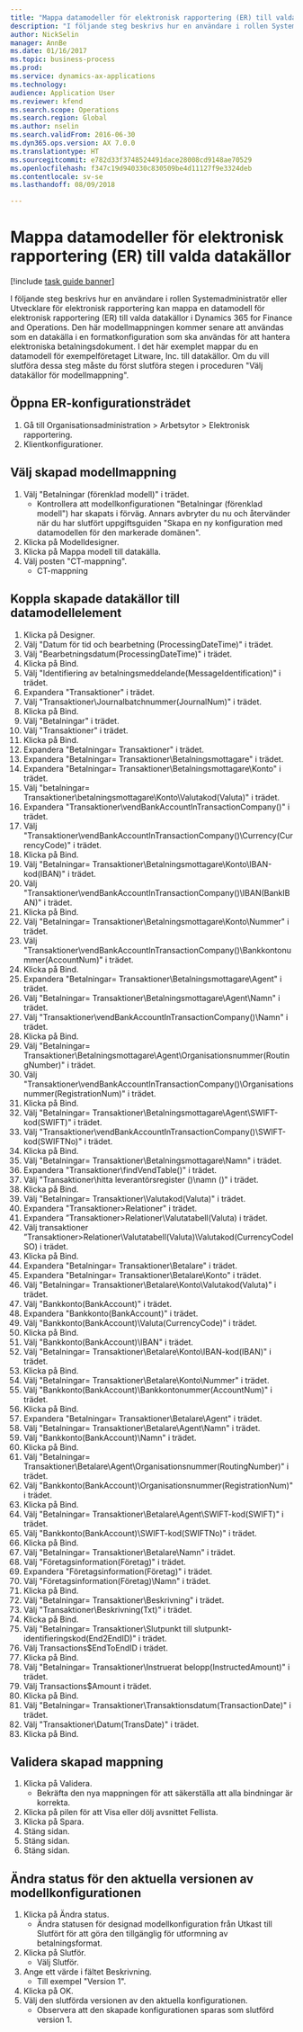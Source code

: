```yaml
--- 
title: "Mappa datamodeller för elektronisk rapportering (ER) till valda datakällor"
description: "I följande steg beskrivs hur en användare i rollen Systemadministratör eller Utvecklare för elektronisk rapportering kan mappa en datamodell för elektronisk rapportering (ER) till valda datakällor i Dynamics 365 for Finance and Operations, Enterprise Edition (november 2016)."
author: NickSelin
manager: AnnBe
ms.date: 01/16/2017
ms.topic: business-process
ms.prod: 
ms.service: dynamics-ax-applications
ms.technology: 
audience: Application User
ms.reviewer: kfend
ms.search.scope: Operations
ms.search.region: Global
ms.author: nselin
ms.search.validFrom: 2016-06-30
ms.dyn365.ops.version: AX 7.0.0
ms.translationtype: HT
ms.sourcegitcommit: e782d33f3748524491dace28008cd9148ae70529
ms.openlocfilehash: f347c19d940330c830509be4d11127f9e3324deb
ms.contentlocale: sv-se
ms.lasthandoff: 08/09/2018

---
```

# <a name="map-electronic-reporting-er-data-models-to-selected-data-sources"></a>Mappa datamodeller för elektronisk rapportering (ER) till valda datakällor

[!include [task guide banner](../../includes/task-guide-banner.md)]

I följande steg beskrivs hur en användare i rollen Systemadministratör eller Utvecklare för elektronisk rapportering kan mappa en datamodell för elektronisk rapportering (ER) till valda datakällor i Dynamics 365 for Finance and Operations. Den här modellmappningen kommer senare att användas som en datakälla i en formatkonfiguration som ska användas för att hantera elektroniska betalningsdokument. I det här exemplet mappar du en datamodell för exempelföretaget Litware, Inc. till datakällor. Om du vill slutföra dessa steg måste du först slutföra stegen i proceduren "Välj datakällor för modellmappning".


## <a name="open-er-configurations-tree"></a>Öppna ER-konfigurationsträdet
1. Gå till Organisationsadministration > Arbetsytor > Elektronisk rapportering.
2. Klientkonfigurationer.

## <a name="select-created-model-mapping"></a>Välj skapad modellmappning
1. Välj "Betalningar (förenklad modell)" i trädet.
    * Kontrollera att modellkonfigurationen "Betalningar (förenklad modell") har skapats i förväg. Annars avbryter du nu och återvänder när du har slutfört uppgiftsguiden "Skapa en ny konfiguration med datamodellen för den markerade domänen".  
2. Klicka på Modelldesigner.
3. Klicka på Mappa modell till datakälla.
4. Välj posten "CT-mappning".
    * CT-mappning  

## <a name="bind-created-data-sources-to-data-model-elements"></a>Koppla skapade datakällor till datamodellelement
1. Klicka på Designer.
2. Välj "Datum för tid och bearbetning (ProcessingDateTime)" i trädet.
3. Välj "Bearbetningsdatum(ProcessingDateTime)" i trädet.
4. Klicka på Bind.
5. Välj "Identifiering av betalningsmeddelande(MessageIdentification)" i trädet.
6. Expandera "Transaktioner" i trädet.
7. Välj "Transaktioner\Journalbatchnummer(JournalNum)" i trädet.
8. Klicka på Bind.
9. Välj "Betalningar" i trädet.
10. Välj "Transaktioner" i trädet.
11. Klicka på Bind.
12. Expandera "Betalningar= Transaktioner" i trädet.
13. Expandera "Betalningar= Transaktioner\Betalningsmottagare" i trädet.
14. Expandera "Betalningar= Transaktioner\Betalningsmottagare\Konto" i trädet.
15. Välj "betalningar= Transaktioner\betalningsmottagare\Konto\Valutakod(Valuta)" i trädet.
16. Expandera "Transaktioner\vendBankAccountInTransactionCompany()" i trädet.
17. Välj "Transaktioner\vendBankAccountInTransactionCompany()\Currency(CurrencyCode)" i trädet.
18. Klicka på Bind.
19. Välj "Betalningar= Transaktioner\Betalningsmottagare\Konto\IBAN-kod(IBAN)" i trädet.
20. Välj "Transaktioner\vendBankAccountInTransactionCompany()\IBAN(BankIBAN)" i trädet.
21. Klicka på Bind.
22. Välj "Betalningar= Transaktioner\Betalningsmottagare\Konto\Nummer" i trädet.
23. Välj "Transaktioner\vendBankAccountInTransactionCompany()\Bankkontonummer(AccountNum)" i trädet.
24. Klicka på Bind.
25. Expandera "Betalningar= Transaktioner\Betalningsmottagare\Agent" i trädet.
26. Välj "Betalningar= Transaktioner\Betalningsmottagare\Agent\Namn" i trädet.
27. Välj "Transaktioner\vendBankAccountInTransactionCompany()\Namn" i trädet.
28. Klicka på Bind.
29. Välj "Betalningar= Transaktioner\Betalningsmottagare\Agent\Organisationsnummer(RoutingNumber)" i trädet.
30. Välj "Transaktioner\vendBankAccountInTransactionCompany()\Organisationsnummer(RegistrationNum)" i trädet.
31. Klicka på Bind.
32. Välj "Betalningar= Transaktioner\Betalningsmottagare\Agent\SWIFT-kod(SWIFT)" i trädet.
33. Välj "Transaktioner\vendBankAccountInTransactionCompany()\SWIFT-kod(SWIFTNo)" i trädet.
34. Klicka på Bind.
35. Välj "Betalningar= Transaktioner\Betalningsmottagare\Namn" i trädet.
36. Expandera "Transaktioner\findVendTable()" i trädet.
37. Välj "Transaktioner\hitta leverantörsregister ()\namn ()" i trädet.
38. Klicka på Bind.
39. Välj "Betalningar= Transaktioner\Valutakod(Valuta)" i trädet.
40. Expandera "Transaktioner\>Relationer" i trädet.
41. Expandera ”Transaktioner\>Relationer\Valutatabell(Valuta) i trädet.
42. Välj transaktioner ”Transaktioner\>Relationer\Valutatabell(Valuta)\Valutakod(CurrencyCodeISO) i trädet.
43. Klicka på Bind.
44. Expandera "Betalningar= Transaktioner\Betalare" i trädet.
45. Expandera "Betalningar= Transaktioner\Betalare\Konto" i trädet.
46. Välj "Betalningar= Transaktioner\Betalare\Konto\Valutakod(Valuta)" i trädet.
47. Välj "Bankkonto(BankAccount)" i trädet.
48. Expandera "Bankkonto(BankAccount)" i trädet.
49. Välj "Bankkonto(BankAccount)\Valuta(CurrencyCode)" i trädet.
50. Klicka på Bind.
51. Välj "Bankkonto(BankAccount)\IBAN" i trädet.
52. Välj "Betalningar= Transaktioner\Betalare\Konto\IBAN-kod(IBAN)" i trädet.
53. Klicka på Bind.
54. Välj "Betalningar= Transaktioner\Betalare\Konto\Nummer" i trädet.
55. Välj "Bankkonto(BankAccount)\Bankkontonummer(AccountNum)" i trädet.
56. Klicka på Bind.
57. Expandera "Betalningar= Transaktioner\Betalare\Agent" i trädet.
58. Välj "Betalningar= Transaktioner\Betalare\Agent\Namn" i trädet.
59. Välj "Bankkonto(BankAccount)\Namn" i trädet.
60. Klicka på Bind.
61. Välj "Betalningar= Transaktioner\Betalare\Agent\Organisationsnummer(RoutingNumber)" i trädet.
62. Välj "Bankkonto(BankAccount)\Organisationsnummer(RegistrationNum)" i trädet.
63. Klicka på Bind.
64. Välj "Betalningar= Transaktioner\Betalare\Agent\SWIFT-kod(SWIFT)" i trädet.
65. Välj "Bankkonto(BankAccount)\SWIFT-kod(SWIFTNo)" i trädet.
66. Klicka på Bind.
67. Välj "Betalningar= Transaktioner\Betalare\Namn" i trädet.
68. Välj "Företagsinformation(Företag)" i trädet.
69. Expandera "Företagsinformation(Företag)" i trädet.
70. Välj "Företagsinformation(Företag)\Namn" i trädet.
71. Klicka på Bind.
72. Välj "Betalningar= Transaktioner\Beskrivning" i trädet.
73. Välj "Transaktioner\Beskrivning(Txt)" i trädet.
74. Klicka på Bind.
75. Välj "Betalningar= Transaktioner\Slutpunkt till slutpunkt-identifieringskod(End2EndID)" i trädet.
76. Välj Transactions\$EndToEndID i trädet.
77. Klicka på Bind.
78. Välj "Betalningar= Transaktioner\Instruerat belopp(InstructedAmount)" i trädet.
79. Välj Transactions\$Amount i trädet.
80. Klicka på Bind.
81. Välj "Betalningar= Transaktioner\Transaktionsdatum(TransactionDate)" i trädet.
82. Välj "Transaktioner\Datum(TransDate)" i trädet.
83. Klicka på Bind.

## <a name="validate-created-mapping"></a>Validera skapad mappning
1. Klicka på Validera.
    * Bekräfta den nya mappningen för att säkerställa att alla bindningar är korrekta.  
2. Klicka på pilen för att Visa eller dölj avsnittet Fellista.
3. Klicka på Spara.
4. Stäng sidan.
5. Stäng sidan.
6. Stäng sidan.

## <a name="change-the-status-of-the-current-version-of-model-configuration"></a>Ändra status för den aktuella versionen av modellkonfigurationen
1. Klicka på Ändra status.
    * Ändra statusen för designad modellkonfiguration från Utkast till Slutfört för att göra den tillgänglig för utformning av betalningsformat.  
2. Klicka på Slutför.
    * Välj Slutför.  
3. Ange ett värde i fältet Beskrivning.
    * Till exempel "Version 1".  
4. Klicka på OK.
5. Välj den slutförda versionen av den aktuella konfigurationen.
    * Observera att den skapade konfigurationen sparas som slutförd version 1.  


